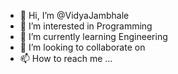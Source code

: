 - 👋 Hi, I’m @VidyaJambhale
- 👀 I’m interested in Programming
- 🌱 I’m currently learning Engineering
- 💞️ I’m looking to collaborate on 
- 📫 How to reach me ...

<!---
VidyaJambhale/VidyaJambhale is a ✨ special ✨ repository because its `README.md` (this file) appears on your GitHub profile.
You can click the Preview link to take a look at your changes.
--->
